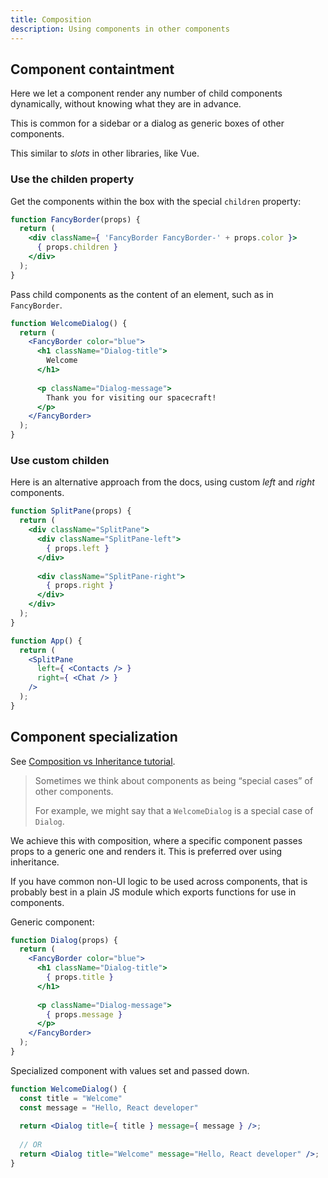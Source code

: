 ```yaml
---
title: Composition
description: Using components in other components
---
```


## Component containtment

Here we let a component render any number of child components dynamically, without knowing what they are in advance.

This is common for a sidebar or a dialog as generic boxes of other components.

This similar to _slots_ in other libraries, like Vue.

### Use the childen property

Get the components within the box with the special `children` property:

```jsx
function FancyBorder(props) {
  return (
    <div className={ 'FancyBorder FancyBorder-' + props.color }>
      { props.children }    
    </div>
  );
}
```

Pass child components as the content of an element, such as in `FancyBorder`.

```jsx
function WelcomeDialog() {
  return (
    <FancyBorder color="blue">
      <h1 className="Dialog-title">       
        Welcome     
      </h1>
      
      <p className="Dialog-message">      
        Thank you for visiting our spacecraft!     
      </p>
    </FancyBorder>
  );
}
```

### Use custom childen

Here is an alternative approach from the docs, using custom _left_ and _right_ components.

```jsx
function SplitPane(props) {
  return (
    <div className="SplitPane">
      <div className="SplitPane-left">
        { props.left }     
      </div>
      
      <div className="SplitPane-right">
        { props.right }     
      </div>
    </div>
  );
}

function App() {
  return (
    <SplitPane
      left={ <Contacts /> }
      right={ <Chat /> } 
    />
  );
}
```


## Component specialization

See [Composition vs Inheritance tutorial][].

[Composition vs Inheritance tutorial]: https://reactjs.org/docs/composition-vs-inheritance.html

> Sometimes we think about components as being “special cases” of other components. 
> 
> For example, we might say that a `WelcomeDialog` is a special case of `Dialog`.

We achieve this with composition, where a specific component passes props to a generic one and renders it. This is preferred over using inheritance.

If you have common non-UI logic to be used across components, that is probably best in a plain JS module which exports functions for use in components.

Generic component:

```jsx
function Dialog(props) {
  return (
    <FancyBorder color="blue">
      <h1 className="Dialog-title">
        { props.title }    
      </h1>
        
      <p className="Dialog-message">
        { props.message }    
      </p>
    </FancyBorder>
  );
}
```

Specialized component with values set and passed down.

```jsx
function WelcomeDialog() {
  const title = "Welcome"
  const message = "Hello, React developer"
  
  return <Dialog title={ title } message={ message } />;
  
  // OR
  return <Dialog title="Welcome" message="Hello, React developer" />;
}
```
